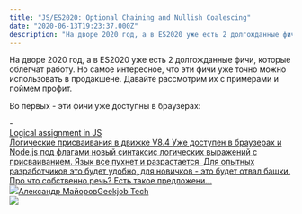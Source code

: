 ```yaml
---
title: "JS/ES2020: Optional Chaining and Nullish Coalescing"
date: "2020-06-13T19:23:37.000Z"
description: "На дворе 2020 год, а в ES2020 уже есть 2 долгожданные фичи, которые облегчат работу. Но самое интересное, что эти фичи уже точно"
---
```


<p>На дворе 2020 год, а в ES2020 уже есть 2 долгожданные фичи, которые облегчат работу. Но самое интересное, что эти фичи уже точно можно использовать в продакшене. Давайте рассмотрим их с примерами и поймем профит.</p><p>Во первых - эти фичи уже доступны в браузерах:</p>- <a class="kg-bookmark-container" href="/js-logical-assignment/"><div class="kg-bookmark-content"><div class="kg-bookmark-title">Logical assignment in JS</div><div class="kg-bookmark-description">Логические присваивания в движке V8.4
Уже доступен в браузерах и Node.js под флагами новый синтаксис логических
выражений с присваиванием. Язык все пухнет и разрастается. Для опытных
разработчиков это будет удобно, для новичков - это будет отвал башки. Про что
собственно речь? Есть такое предложени…</div><div class="kg-bookmark-metadata"><img class="kg-bookmark-icon" src="https://tech.geekjob.ru/favicon.png"><span class="kg-bookmark-author">Александр Майоров</span><span class="kg-bookmark-publisher">Geekjob Tech</span></div></div><div class="kg-bookmark-thumbnail"><img src="https://tech.geekjob.ru/content/images/2020/05/--------------2020-05-16---20.34.06.png"></div></a> <br/>


